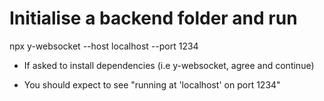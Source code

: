 # Initialise a backend folder and run

npx y-websocket --host localhost --port 1234

- If asked to install dependencies (i.e y-websocket, agree and continue)

- You should expect to see "running at 'localhost' on port 1234"